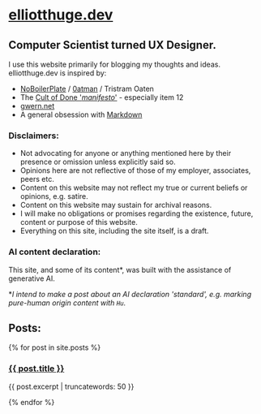 # [elliotthuge.dev](https://www.elliotthuge.dev/)

## Computer Scientist turned UX Designer.

I use this website primarily for blogging my thoughts and ideas.  
elliotthuge.dev is inspired by:
* [NoBoilerPlate](https://www.youtube.com/@NoBoilerplate) / [0atman](https://www.0atman.com/) / Tristram Oaten
* The [Cult of Done '*manifesto*'](https://medium.com/@bre/the-cult-of-done-manifesto-724ca1c2ff13) - especially item 12
* [gwern.net](https://gwern.net/)
* A general obsession with [Markdown]()

### Disclaimers:

* Not advocating for anyone or anything mentioned here by their presence or omission unless explicitly said so.
* Opinions here are not reflective of those of my employer, associates, peers etc.
* Content on this website may not reflect my true or current beliefs or opinions, e.g. satire.
* Content on this website may sustain for archival reasons.
* I will make no obligations or promises regarding the existence, future, content or purpose of this website.
* Everything on this site, including the site itself, is a draft.

### AI content declaration:

This site, and some of its content*, was built with the assistance of generative AI.

*_I intend to make a post about an AI declaration 'standard', e.g. marking pure-human origin content with `Hu`._

## Posts:  

{% for post in site.posts %}
  <h3><a href="{{ post.url }}">{{ post.title }}</a></h3>
  <p>{{ post.excerpt | truncatewords: 50 }}</p>
{% endfor %}